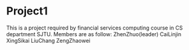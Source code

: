 # Project1
This is a project required by financial services computing course in CS department SJTU.
Members are as follow:
    ZhenZhuo(leader) CaiLinjin XingSikai LiuChang ZengZhaowei
